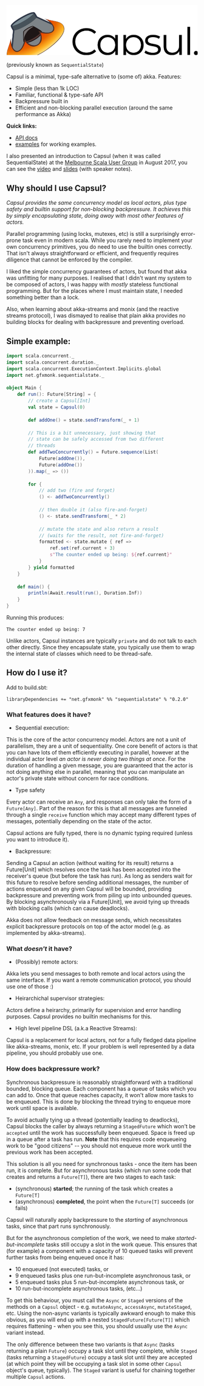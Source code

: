 ![Capsul](./res/logo.png)

(previously known as `SequentialState`)

Capsul is a minimal, type-safe alternative to (some of) akka. Features:

 - Simple (less than 1k LOC)
 - Familiar, functional & type-safe API
 - Backpressure built in
 - Efficient and non-blocking parallel execution (around the same performance as Akka)

**Quick links:**

 - [API docs](https://timbertson.github.io/sequentialstate/api/net/gfxmonk/sequentialstate/)
 - [examples](./examples/src/main/scala/net/gfxmonk/sequentialstate/examples) for working examples.

I also presented an introduction to Capsul (when it was called SequentialState) at the [Melbourne Scala User Group](https://www.meetup.com/en-AU/Melbourne-Scala-User-Group/) in August 2017, you can see the [video](https://youtu.be/WsE4S8qDjgk) and [slides](https://timbertson.github.io/sequentialstate/talk/) (with speaker notes).

## Why should I use Capsul?

_Capsul provides the same concurrency model as local actors, plus type safety and builtin support for non-blocking backpressure. It achieves this by simply encapsulating state, doing away with most other features of actors._

Parallel programming (using locks, mutexes, etc) is still a surprisingly error-prone task even in modern scala. While you rarely need to implement your own concurrency primitives, you do need to use the builtin ones correctly. That isn't always straightforward or efficient, and frequently requires diligence that cannot be enforced by the compiler.

I liked the simple concurrency guarantees of actors, but found that akka was unfitting for many purposes. I realised that I didn't want my system to be composed of actors, I was happy with _mostly_ stateless functional programming. But for the places where I must maintain state, I needed something better than a lock.

Also, when learning about akka-streams and monix (and the reactive streams protocol), I was dismayed to realise that plain akka provides no building blocks for dealing with backpressure and preventing overload.


## Simple example:

```scala
import scala.concurrent._
import scala.concurrent.duration._
import scala.concurrent.ExecutionContext.Implicits.global
import net.gfxmonk.sequentialstate._

object Main {
	def run(): Future[String] = {
		// create a Capsul[Int]
		val state = Capsul(0)

		def addOne() = state.sendTransform(_ + 1)

		// This is a bit unnecessary, just showing that
		// state can be safely accessed from two different
		// threads
		def addTwoConcurrently() = Future.sequence(List(
			Future(addOne()),
			Future(addOne())
		)).map(_ => ())

		for {
			// add two (fire and forget)
			() <- addTwoConcurrently()

			// then double it (also fire-and-forget)
			() <- state.sendTransform(_ * 2)

			// mutate the state and also return a result
			// (waits for the result, not fire-and-forget)
			formatted <- state.mutate { ref =>
				ref.set(ref.current + 3)
				s"The counter ended up being: ${ref.current}"
			}
		} yield formatted
	}

	def main() {
		println(Await.result(run(), Duration.Inf))
	}
}
```

Running this produces:

```
The counter ended up being: 7
```

Unlike actors, Capsul instances are typically `private` and do not talk to each other directly. Since they encapsulate state, you typically use them to wrap the internal state of classes which need to be thread-safe.

## How do I use it?

Add to build.sbt:

```
libraryDependencies += "net.gfxmonk" %% "sequentialstate" % "0.2.0"
```

### What features does it have?

- Sequential execution:

This is the core of the actor concurrency model. Actors are not a unit of parallelism, they are a unit of sequentiality. One core benefit of actors is that you can have lots of them efficiently executing in parallel, however at the individual actor level _an actor is never doing two things at once_. For the duration of handling a given message, you are guaranteed that the actor is not doing anything else in parallel, meaning that you can manipulate an actor's private state without concern for race conditions.

 - Type safety

Every actor can receive an `Any`, and responses can only take the form of a `Future[Any]`. Part of the reason for this is that all messages are funneled through a single `receive` function which may accept many different types of messages, potentially depending on the state of the actor.

Capsul actions are fully typed, there is no dynamic typing required (unless you want to introduce it).

- Backpressure:

Sending a Capsul an action (without waiting for its result) returns a Future[Unit] which resolves once the task has been accepted into the receiver's queue (but before the task has run). As long as senders wait for this future to resolve before sending additional messages, the number of actions enqueued on any given Capsul will be bounded, providing backpressure and preventing work from piling up into unbounded queues. By blocking asynchronously via a Future[Unit], we avoid tying up threads with blocking calls (which can cause deadlocks).

Akka does not allow feedback on message sends, which necessitates explicit backpressure protocols on top of the actor model (e.g. as implemented by akka-streams).

### What _doesn't_ it have?

- (Possibly) remote actors:

Akka lets you send messages to both remote and local actors using the same interface. If you want a remote communication protocol, you should use one of those :)

- Heirarchichal supervisor strategies:

Actors define a heirarchy, primarily for supervision and error handling purposes. Capsul provides no builtin mechanisms for this.

- High level pipeline DSL (a.k.a Reactive Streams):

Capsul is a replacement for local actors, not for a fully fledged data pipeline like akka-streams, monix, etc. If your problem is well represented by a data pipeline, you should probably use one.

### How does backpressure work?

Synchronous backpressure is reasonably straightforward with a traditional bounded, blocking queue. Each component has a queue of tasks which you can add to. Once that queue reaches capacity, it won't allow more tasks to be enqueued. This is done by blocking the thread trying to enqueue more work until space is available.

To avoid actually tying up a thread (potentially leading to deadlocks), Capsul blocks the caller by always returning a `StagedFuture` which won't be `accepted` until the work has successfully been enqueued. Space is freed up in a queue after a task has run. **Note** that this requires code enqueueing work to be "good citizens" -- you should not enqueue more work until the previous work has been accepted.

This solution is all you need for synchronous tasks - once the item has been run, it is complete. But for asynchronous tasks (which run some code that creates and returns a `Future[T]`), there are two stages to each task:

 - (synchronous) **started**; the running of the task which creates a `Future[T]`
 - (asynchronous) **completed**, the point when the `Future[T]` succeeds (or fails)

Capsul will naturally apply backpressure to the _starting_ of asynchronous tasks, since that part runs synchronously.

But for the asynchronous completion of the work, we need to make _started-but-incomplete_ tasks still occupy a slot in the work queue. This ensures that (for example) a component with a capacity of 10 queued tasks will prevent further tasks from being enqueued once it has:

 - 10 enqueued (not executed) tasks, or
 - 9 enqueued tasks plus one run-but-incomplete asynchronous task, or
 - 5 enqueued tasks plus 5 run-but-incomplete asynchronous task, or
 - 10 run-but-incomplete asynchronous tasks, (etc...)

To get this behaviour, you must call the `Async` or `Staged` versions of the methods on a `Capsul` object - e.g. `mutateAsync`, `accessAsync`, `mutateStaged`, etc. Using the non-async variants is typically awkward enough to make this obvious, as you will end up with a nested `StagedFuture[Future[T]]` which requires flattening - when you see this, you should usually use the `Async` variant instead.

The only difference between these two variants is that `Async` (tasks returning a plain `Future`) occupy a task slot until they complete, while `Staged` (tasks returning a `StagedFuture`) occupy a task slot until they are accepted (at which point they will be occupying a task slot in some other `Capsul` object's queue, typically). The `Staged` variant is useful for chaining together multiple `Capsul` actions.

